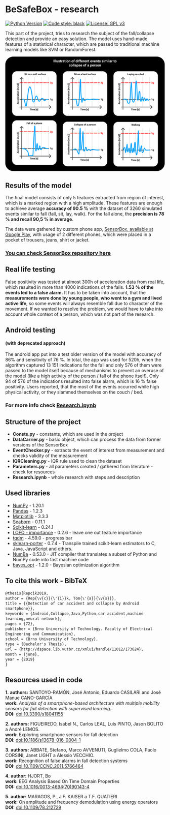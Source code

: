 # BeSafeBox - research

[![Python Version](https://img.shields.io/badge/python-3.7-blue)](https://www.python.org/downloads/release/python-379/)
[![Code style: black](https://img.shields.io/badge/code%20style-black-000000.svg)](https://github.com/python/black)
[![License: GPL v3](https://img.shields.io/badge/License-GPLv3-blue.svg)](https://www.gnu.org/licenses/gpl-3.0)

This part of the project, tries to research the subject of the fall/collapse detection and provide 
an easy solution. The model uses hand-made features of a statistical character, which are 
passed to traditional machine learning models like SVM or RandomForest.

![Illustration of different events similar to collapse of a person ](./images/Illustration.svg)

## Results of the model
The final model consists of only 5 features extracted from region of interest, which 
is a marked region with a high amplitude. These features are enough to achieve average 
**accuracy of 90.5 %** with the dataset of 3260 simulated events similar to fall (fall, sit, lay, walk).
For the fall alone, the **precision is 78 % and recall 90,5 % in average**. 

The data were gathered by custom phone app, 
[SensorBox, available at Google Play](https://play.google.com/store/apps/details?id=motionapps.sensorbox),
with usage of 2 different phones, which were placed in a pocket of trousers, jeans, shirt or jacket.

### [You can check SensorBox repository  here](https://github.com/Foxpace/SensorBox)

## Real life testing
False positivity was tested at almost 300h of acceleration data from real life, which resulted in more
than 4000 indications of the falls. **1.53 % of the events led to a false alarm.** It has to 
be taken into account, that the **measurements were done by young people, who went to a gym and lived active life**, 
so some events will always resemble fall due to character of the movement. If we wanted to resolve the problem, 
we would have to take into account whole context of a person, which was not part of the research.

## Android testing 
#### (with deprecated approach)
The android app put into a test older version of the model with accuracy of 
86% and sensitivity of 76 %. In total, the app was used for 520h, when the algorithm captured
13 151 indications for the fall and only 576 of them were passed to the model itself because of mechanisms to 
prevent an overuse of the model (like a high activity of the person / fall of the phone itself). Only 94 of 576 of the 
indications resulted into false alarm, which is 16 % false positivity. Users reported, that the most of the events 
occurred while high physical activity, or they slammed themselves on the couch / bed.

### For more info check [Research.ipynb](https://github.com/Foxpace/BeSafeBox_research/blob/master/Research.ipynb)


## Structure of the project

* **Consts.py** - constants, which are used in the project
* **DataCarrier.py** - basic object, which can process the data from former versions of the SensorBox
* **EventChecker.py** - extracts the event of interest from measurement and checks validity of the measurement
* **IQRCleaning.py** - IQR rule used to clean the dataset 
* **Parameters.py** - all parameters created / gathered from literature - check for resources
* **Research.ipynb** - whole research with steps and description 

## Used libraries

* [NumPy](https://numpy.org/doc/stable/contents.html) - 1.20.1
* [Pandas](https://pandas.pydata.org/docs/index.html) - 1.2.3
* [Matplotlib](https://matplotlib.org/stable/index.html) - 3.3.3
* [Seaborn](https://seaborn.pydata.org/#) - 0.11.1
* [Scikit-learn](https://scikit-learn.org/stable/index.html) - 0.24.1
* [LOFO - importance](https://github.com/aerdem4/lofo-importance) - 0.2.6 - leave one out feature importance
* [tqdm](https://github.com/tqdm/tqdm) - 4.59.0 -  progress bar
* [sklearn-porter](https://github.com/nok/sklearn-porter) - 0.7.4 - 
Transpile trained scikit-learn estimators to C, Java, JavaScript and others.
* [NumBa](https://numba.pydata.org/) - 0.53.0 -
JIT compiler that translates a subset of Python and NumPy code into fast machine code
* [bayes_opt](https://github.com/fmfn/BayesianOptimization) - 1.2.0 - Bayesian optimization algorithm


## To cite this work - BibTeX


```
@thesis{Repcik2019,
author = {Rep{\v{c}}{\'{i}}k, Tom{\'{a}}{\v{s}}},
title = {{Detection of car accident and collapse by Android smartphone}},
keywords = {Android,Collapse,Java,Python,car accident,machine learning,neural network},
pages = {72},
publisher = {Brno University of Technology. Faculty of Electrical Engineering and Communication},
school = {Brno University of Technology},
type = {Bachelor's Thesis},
url = {http://dspace.lib.vutbr.cz/xmlui/handle/11012/173624},
month = {june},
year = {2019}
}
```



## Resources used in code
**1.**
**authors:** SANTOYO-RAMÓN, José Antonio, Eduardo CASILARI and José Manue CANO-GARCÍA\
**work:** _Analysis of a smartphone-based architecture with multiple mobility sensors for fall detection with
supervised learning._\
**DOI:** [doi:10.3390/s18041155](https://doi.org/10.3390/s18041155)

**2.**
**authors:** FIGUEIREDO, Isabel N., Carlos LEAL, Luís PINTO, Jason BOLITO a André LEMOS.\
**work:** Exploring smartphone sensors for fall detection\
**DOI**: [doi:10.1186/s13678-016-0004-1](https://doi.org/10.1186/s13678-016-0004-1)
 
**3.**
**authors:** ABBATE, Stefano, Marco AVVENUTI, Guglielmo COLA, Paolo CORSINI, Janet LIGHT a Alessio VECCHIO.\
**work:** Recognition of false alarms in fall detection systems\
**DOI:** [doi:10.1109/CCNC.2011.5766464](https://doi.org/10.1109/CCNC.2011.5766464)

**4.**
**author:** HJORT, Bo\
**work:** EEG Analysis Based On Time Domain Properties\
**DOI:** [doi:10.1016/0013-4694(70)90143-4](https://doi.org/10.1016/0013-4694(70)90143-4)

**5.**
**author:** MARAGOS, P., J.F. KAISER a T.F. QUATIERI\
**work:** On amplitude and frequency demodulation using energy operators\
**DOI:** [doi:10.1109/78.212729](https://doi.org/10.1109/78.212729)
